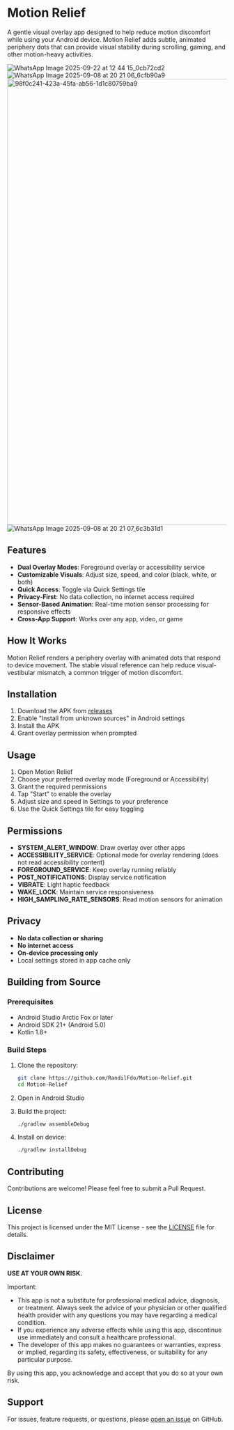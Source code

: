 # Motion Relief

A gentle visual overlay app designed to help reduce motion discomfort while using your Android device. Motion Relief adds subtle, animated periphery dots that can provide visual stability during scrolling, gaming, and other motion-heavy activities.

![WhatsApp Image 2025-09-22 at 12 44 15_0cb72cd2](https://github.com/user-attachments/assets/259506bd-dc79-4ab6-bf22-a9aadaf6f0d0)
![WhatsApp Image 2025-09-08 at 20 21 06_6cfb90a9](https://github.com/user-attachments/assets/697839d1-6f0e-4f9a-b30b-d0af1cd51463)
<img width="1024" height="1024" alt="98f0c241-423a-45fa-ab56-1d1c80759ba9" src="https://github.com/user-attachments/assets/d0664796-a92d-4053-afa0-fbe6526a8447" />
![WhatsApp Image 2025-09-08 at 20 21 07_6c3b31d1](https://github.com/user-attachments/assets/77cd8972-10fd-4498-815b-579f79912a4d)

## Features

- **Dual Overlay Modes**: Foreground overlay or accessibility service
- **Customizable Visuals**: Adjust size, speed, and color (black, white, or both)
- **Quick Access**: Toggle via Quick Settings tile
- **Privacy-First**: No data collection, no internet access required
- **Sensor-Based Animation**: Real-time motion sensor processing for responsive effects
- **Cross-App Support**: Works over any app, video, or game

## How It Works

Motion Relief renders a periphery overlay with animated dots that respond to device movement. The stable visual reference can help reduce visual-vestibular mismatch, a common trigger of motion discomfort.

## Installation

1. Download the APK from [releases](https://github.com/RandilFdo/Motion-Relief/releases)
2. Enable "Install from unknown sources" in Android settings
3. Install the APK
4. Grant overlay permission when prompted

## Usage

1. Open Motion Relief
2. Choose your preferred overlay mode (Foreground or Accessibility)
3. Grant the required permissions
4. Tap "Start" to enable the overlay
5. Adjust size and speed in Settings to your preference
6. Use the Quick Settings tile for easy toggling

## Permissions

- **SYSTEM_ALERT_WINDOW**: Draw overlay over other apps
- **ACCESSIBILITY_SERVICE**: Optional mode for overlay rendering (does not read accessibility content)
- **FOREGROUND_SERVICE**: Keep overlay running reliably
- **POST_NOTIFICATIONS**: Display service notification
- **VIBRATE**: Light haptic feedback
- **WAKE_LOCK**: Maintain service responsiveness
- **HIGH_SAMPLING_RATE_SENSORS**: Read motion sensors for animation

## Privacy

- **No data collection or sharing**
- **No internet access**
- **On-device processing only**
- Local settings stored in app cache only

## Building from Source

### Prerequisites

- Android Studio Arctic Fox or later
- Android SDK 21+ (Android 5.0)
- Kotlin 1.8+

### Build Steps

1. Clone the repository:
   ```bash
   git clone https://github.com/RandilFdo/Motion-Relief.git
   cd Motion-Relief
   ```

2. Open in Android Studio

3. Build the project:
   ```bash
   ./gradlew assembleDebug
   ```

4. Install on device:
   ```bash
   ./gradlew installDebug
   ```

## Contributing

Contributions are welcome! Please feel free to submit a Pull Request.

## License

This project is licensed under the MIT License - see the [LICENSE](LICENSE) file for details.

## Disclaimer

**USE AT YOUR OWN RISK.**

Important:

* This app is not a substitute for professional medical advice, diagnosis, or treatment. Always seek the advice of your physician or other qualified health provider with any questions you may have regarding a medical condition.
* If you experience any adverse effects while using this app, discontinue use immediately and consult a healthcare professional.
* The developer of this app makes no guarantees or warranties, express or implied, regarding its safety, effectiveness, or suitability for any particular purpose.

By using this app, you acknowledge and accept that you do so at your own risk.

## Support

For issues, feature requests, or questions, please [open an issue](https://github.com/RandilFdo/Motion-Relief/issues) on GitHub.
